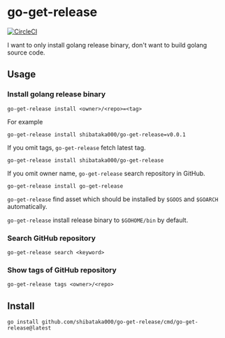 # go-get-release

[![CircleCI](https://circleci.com/gh/shibataka000/go-get-release.svg?style=shield)](https://circleci.com/gh/shibataka000/go-get-release)

I want to only install golang release binary, don't want to build golang source code.

## Usage

### Install golang release binary
```
go-get-release install <owner>/<repo>=<tag>
```

For example

```
go-get-release install shibataka000/go-get-release=v0.0.1
```

If you omit tags, `go-get-release` fetch latest tag.

```
go-get-release install shibataka000/go-get-release
```

If you omit owner name, `go-get-release` search repository in GitHub.

```
go-get-release install go-get-release
```

`go-get-release` find asset which should be installed by `$GOOS` and `$GOARCH` automatically.

`go-get-release` install release binary to `$GOHOME/bin` by default.

### Search GitHub repository
```
go-get-release search <keyword>
```

### Show tags of GitHub repository
```
go-get-release tags <owner>/<repo>
```

## Install
```
go install github.com/shibataka000/go-get-release/cmd/go-get-release@latest
```

